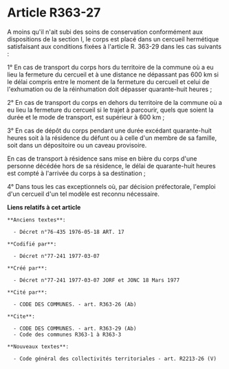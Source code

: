 # Article R363-27

A moins qu'il n'ait subi des soins de conservation conformément aux dispositions de la section I, le corps est placé dans un
cercueil hermétique satisfaisant aux conditions fixées à l'article R. 363-29 dans les cas suivants :

1° En cas de transport du corps hors du territoire de la commune où a eu lieu la fermeture du cercueil et à une distance ne
dépassant pas 600 km si le délai compris entre le moment de la fermeture du cercueil et celui de l'exhumation ou de la
réinhumation doit dépasser quarante-huit heures ;

2° En cas de transport du corps en dehors du territoire de la commune où a eu lieu la fermeture du cercueil si le trajet à
parcourir, quels que soient la durée et le mode de transport, est supérieur à 600 km ;

3° En cas de dépôt du corps pendant une durée excédant quarante-huit heures soit à la résidence du défunt ou à celle d'un
membre de sa famille, soit dans un dépositoire ou un caveau provisoire.

En cas de transport à résidence sans mise en bière du corps d'une personne décédée hors de sa résidence, le délai de
quarante-huit heures est compté à l'arrivée du corps à sa destination ;

4° Dans tous les cas exceptionnels où, par décision préfectorale, l'emploi d'un cercueil d'un tel modèle est reconnu
nécessaire.

**Liens relatifs à cet article**

	**Anciens textes**:

	  - Décret n°76-435 1976-05-18 ART. 17

	**Codifié par**:

	  - Décret n°77-241 1977-03-07

	**Créé par**:

	  - Décret n°77-241 1977-03-07 JORF et JONC 18 Mars 1977

	**Cité par**:

	  - CODE DES COMMUNES. - art. R363-26 (Ab)

	**Cite**:

	  - CODE DES COMMUNES. - art. R363-29 (Ab)
	  - Code des communes R363-1 à R363-3

	**Nouveaux textes**:

	  - Code général des collectivités territoriales - art. R2213-26 (V)
